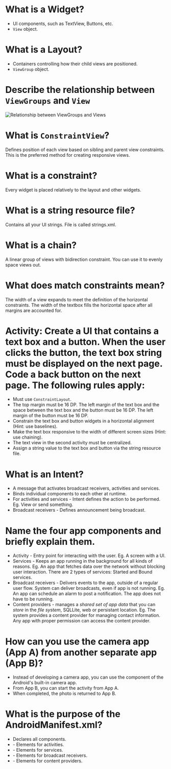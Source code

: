 # What is a Widget?
- UI components, such as TextView, Buttons, etc.
- `View` object.

# What is a Layout?
- Containers controlling how their child views are positioned.
- `ViewGroup` object.

# Describe the relationship between `ViewGroups` and `View`
![Relationship between ViewGroups and Views](https://developer.android.com/images/viewgroup_2x.png)

# What is `ConstraintView`?
Defines position of each view based on sibling and parent view constraints. This is the preferred method for creating responsive views.

# What is a constraint?
Every widget is placed relatively to the layout and other widgets.

# What is a string resource file?
Contains all your UI strings. File is called strings.xml.

# What is a chain?
A linear group of views with bidirection constraint. You can use it to evenly space views out.

# What does match constraints mean?
The width of a view expands to meet the definition of the horizontal constraints. The width of the textbox fills the horizontal space after all margins are accounted for.

# Activity: Create a UI that contains a text box and a button. When the user clicks the button, the text box string must be displayed on the next page. Code a back button on the next page. The following rules apply:
- Must use `ConstraintLayout`.
- The top margin must be 16 DP. The left margin of the text box and the space between the text box and the button must be 16 DP. The left margin of the button must be 16 DP.
- Constrain the text box and button widgets in a horizontal alignment (Hint: use baselines).
- Make the text box responsive to the width of different screen sizes (Hint: use chaining).
- The text view in the second activity must be centralized.
- Assign a string value to the text box and button via the string resource file.

# What is an Intent?
- A message that activates broadcast receivers, activities and services.
- Binds individual components to each other at runtime.
- For activities and services - Intent defines the action to be performed. Eg. View or send something.
- Broadcast receivers - Defines announcement being broadcast.

# Name the four app components and briefly explain them.
- Activity - Entry point for interacting with the user. Eg. A screen with a UI.
- Services - Keeps an app running in the background for all kinds of reasons. Eg. An app that fetches data over the network without blocking user interaction. There are 2 types of services: Started and Bound services.
- Broadcast receivers - Delivers events to the app, outside of a regular user flow. System can deliver broadcasts, even if app is not running. Eg. An app can schedule an alarm to post a notification. The app does not have to be running.
- Content providers - manages a <i>shared set of app data</i> that you can <i>store</i> in the <i>file system</i>, SQLLite, web or persistant location. Eg. The system provides a content provider for managing contact information. Any app with proper permission can access the content provider.

# How can you use the camera app (App A) from another separate app (App B)?
- Instead of developing a camera app, you can use the component of the Android's built-in camera app.
- From App B, you can start the activity from App A.
- When completed, the photo is returned to App B.

# What is the purpose of the AndroidManifest.xml?
- Declares all components.
- <activity> - Elements for activities.
- <service> - Elements for services.
- <receiver> - Elements for broadcast receivers.
- <provider> - Elements for content providers.
